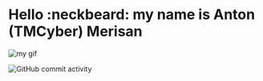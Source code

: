 # Hello :neckbeard: my name is Anton (TMCyber) Merisan


![my gif](https://user-images.githubusercontent.com/97669969/174899548-97d79017-e5ab-4f28-a332-952513951f83.gif)









<!--
**tmcybers/tmcybers** is a ✨ _special_ ✨ repository because its `README.md` (this file) appears on your GitHub profile.

Here are some ideas to get you started:

- 🔭 I’m currently working on ...
- 🌱 I’m currently learning ...
- 👯 I’m looking to collaborate on ...
- 🤔 I’m looking for help with ...
- 💬 Ask me about ...
- 📫 How to reach me: ...
- 😄 Pronouns: ...
- ⚡ Fun fact: ...
-->

<img alt="GitHub commit activity" src="https://img.shields.io/github/commit-activity/w/tmcybers/Upgrade-Hub?color=magenta&logo=github&logoColor=red&style=flat-square">
